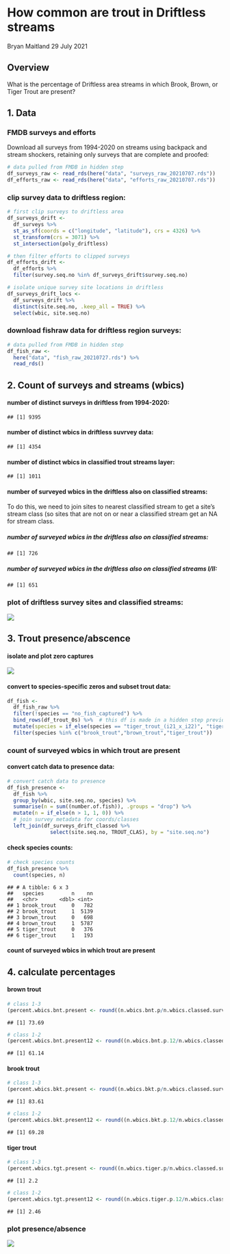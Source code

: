 How common are trout in Driftless streams
================
Bryan Maitland
29 July 2021

## Overview

What is the percentage of Driftless area streams in which Brook, Brown,
or Tiger Trout are present?

## 1\. Data

### FMDB surveys and efforts

Download all surveys from 1994-2020 on streams using backpack and stream
shockers, retaining only surveys that are complete and proofed:

``` r
# data pulled from FMDB in hidden step
df_surveys_raw <- read_rds(here("data", "surveys_raw_20210707.rds"))
df_efforts_raw <- read_rds(here("data", "efforts_raw_20210707.rds"))
```

### clip survey data to driftless region:

``` r
# first clip surveys to driftless area
df_surveys_drift <- 
  df_surveys %>% 
  st_as_sf(coords = c("longitude", "latitude"), crs = 4326) %>% 
  st_transform(crs = 3071) %>% 
  st_intersection(poly_driftless)

# then filter efforts to clipped surveys
df_efforts_drift <- 
  df_efforts %>% 
  filter(survey.seq.no %in% df_surveys_drift$survey.seq.no)

# isolate unique survey site locations in driftless
df_surveys_drift_locs <- 
  df_surveys_drift %>% 
  distinct(site.seq.no, .keep_all = TRUE) %>% 
  select(wbic, site.seq.no) 
```

### download fishraw data for driftless region surveys:

``` r
# data pulled from FMDB in hidden step
df_fish_raw <- 
  here("data", "fish_raw_20210727.rds") %>% 
  read_rds() 
```

## 2\. Count of surveys and streams (wbics)

#### number of distinct surveys in driftless from 1994-2020:

    ## [1] 9395

#### number of distinct wbics in driftless suvrvey data:

    ## [1] 4354

#### number of distinct wbics in classified trout streams layer:

    ## [1] 1011

#### number of surveyed wbics in the driftless also on classified streams:

To do this, we need to join sites to nearest classified stream to get a
site’s stream class (so sites that are not on or near a classified
stream get an NA for stream class.

##### number of surveyed wbics in the driftless also on classified streams:

    ## [1] 726

##### number of surveyed wbics in the driftless also on classified streams I/II:

    ## [1] 651

### plot of driftless survey sites and classified streams:

<img src="bnt-dirftless-streams_files/figure-gfm/unnamed-chunk-5-1.png" style="display: block; margin: auto;" />

## 3\. Trout presence/abscence

#### isolate and plot zero captures

<img src="bnt-dirftless-streams_files/figure-gfm/map-zero-caps-1.png" style="display: block; margin: auto;" />

#### convert to species-specific zeros and subset trout data:

``` r
df_fish <- 
  df_fish_raw %>% 
  filter(!species == "no_fish_captured") %>%
  bind_rows(df_trout_0s) %>%  # this df is made in a hidden step previous to this
  mutate(species = if_else(species == "tiger_trout_(i21_x_i22)", "tiger_trout", species)) %>% 
  filter(species %in% c("brook_trout","brown_trout","tiger_trout"))
```

### count of surveyed wbics in which trout are present

#### convert catch data to presence data:

``` r
# convert catch data to presence
df_fish_presence <-
  df_fish %>% 
  group_by(wbic, site.seq.no, species) %>% 
  summarise(n = sum((number.of.fish)), .groups = "drop") %>% 
  mutate(n = if_else(n > 1, 1, 0)) %>% 
  # join survey metadata for coords/classes
  left_join(df_surveys_drift_classed %>% 
              select(site.seq.no, TROUT_CLAS), by = "site.seq.no")
```

#### check species counts:

``` r
# check species counts
df_fish_presence %>% 
  count(species, n)
```

    ## # A tibble: 6 x 3
    ##   species         n    nn
    ##   <chr>       <dbl> <int>
    ## 1 brook_trout     0   782
    ## 2 brook_trout     1  5139
    ## 3 brown_trout     0   698
    ## 4 brown_trout     1  5787
    ## 5 tiger_trout     0   376
    ## 6 tiger_trout     1   193

#### count of surveyed wbics in which trout are present

## 4\. calculate percentages

#### brown trout

``` r
# class 1-3
(percent.wbics.bnt.present <- round((n.wbics.bnt.p/n.wbics.classed.surveyed) * 100, digits = 2))
```

    ## [1] 73.69

``` r
# class 1-2
(percent.wbics.bnt.present12 <- round((n.wbics.bnt.p.12/n.wbics.classed12.surveyed) * 100, digits = 2))
```

    ## [1] 61.14

#### brook trout

``` r
# class 1-3
(percent.wbics.bkt.present <- round((n.wbics.bkt.p/n.wbics.classed.surveyed) * 100, digits = 2))
```

    ## [1] 83.61

``` r
# class 1-2
(percent.wbics.bkt.present12 <- round((n.wbics.bkt.p.12/n.wbics.classed12.surveyed) * 100, digits = 2))
```

    ## [1] 69.28

#### tiger trout

``` r
# class 1-3
(percent.wbics.tgt.present <- round((n.wbics.tiger.p/n.wbics.classed.surveyed) * 100, digits = 2))
```

    ## [1] 2.2

``` r
# class 1-2
(percent.wbics.tgt.present12 <- round((n.wbics.tiger.p.12/n.wbics.classed12.surveyed) * 100, digits = 2))
```

    ## [1] 2.46

### plot presence/absence

<img src="bnt-dirftless-streams_files/figure-gfm/unnamed-chunk-12-1.png" style="display: block; margin: auto;" />
